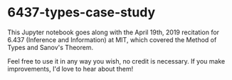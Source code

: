 # 6437-types-case-study

This Jupyter notebook goes along with the April 19th, 2019 recitation for 6.437 (Inference and Information) at MIT,
which covered the Method of Types and Sanov's Theorem.

Feel free to use it in any way you wish, no credit is necessary. If you make improvements, I'd love to hear about them!
